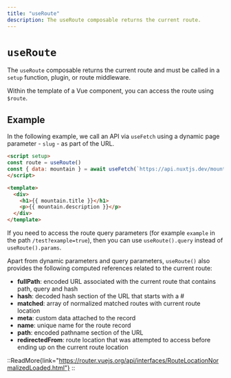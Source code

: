 ```yaml
---
title: "useRoute"
description: The useRoute composable returns the current route.
---
```


# `useRoute`

The `useRoute` composable returns the current route and must be called in a `setup` function, plugin, or route middleware.

Within the template of a Vue component, you can access the route using `$route`.

## Example

In the following example, we call an API via `useFetch` using a dynamic page parameter - `slug` - as part of the URL.

```html [~/pages/[slug].vue]
<script setup>
const route = useRoute()
const { data: mountain } = await useFetch(`https://api.nuxtjs.dev/mountains/${route.params.slug}`)
</script>

<template>
  <div>
    <h1>{{ mountain.title }}</h1>
    <p>{{ mountain.description }}</p>
  </div>
</template>
```

If you need to access the route query parameters (for example `example` in the path `/test?example=true`), then you can use `useRoute().query` instead of `useRoute().params`.

Apart from dynamic parameters and query parameters, `useRoute()` also provides the following computed references related to the current route:

* **fullPath**: encoded URL associated with the current route that contains path, query and hash
* **hash**: decoded hash section of the URL that starts with a #
* **matched**: array of normalized matched routes with current route location
* **meta**: custom data attached to the record
* **name**: unique name for the route record
* **path**: encoded pathname section of the URL
* **redirectedFrom**: route location that was attempted to access before ending up on the current route location

::ReadMore{link="https://router.vuejs.org/api/interfaces/RouteLocationNormalizedLoaded.html"}
::
